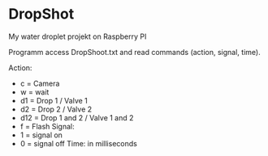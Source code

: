 # DropShot
My water droplet projekt on Raspberry PI

Programm access DropShoot.txt and read commands (action, signal, time).

Action:
  - c = Camera
  - w = wait
  - d1 = Drop 1 / Valve 1
  - d2 = Drop 2 / Valve 2
  - d12 = Drop 1 and 2 / Valve 1 and 2
  - f = Flash
Signal:
  - 1 = signal on
  - 0 = signal off
Time:
  in milliseconds
